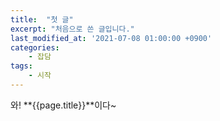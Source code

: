 ```yaml
---
title:  "첫 글"
excerpt: "처음으로 쓴 글입니다."
last_modified_at: '2021-07-08 01:00:00 +0900'
categories:
    - 잡담
tags:
    - 시작
---
```

와! **{{page.title}}**이다~
